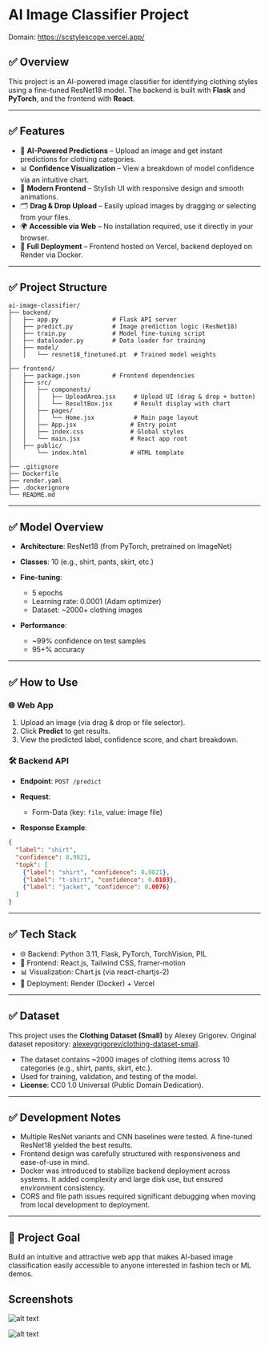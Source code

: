 # AI Image Classifier Project

Domain: https://scstylescope.vercel.app/

## ✅ Overview

This project is an AI-powered image classifier for identifying clothing styles using a fine-tuned ResNet18 model. The backend is built with **Flask** and **PyTorch**, and the frontend with **React**.

---

## ✅ Features

* 🧠 **AI-Powered Predictions** – Upload an image and get instant predictions for clothing categories.
* 📊 **Confidence Visualization** – View a breakdown of model confidence via an intuitive chart.
* 🎨 **Modern Frontend** – Stylish UI with responsive design and smooth animations.
* 🗂️ **Drag & Drop Upload** – Easily upload images by dragging or selecting from your files.
* 🌍 **Accessible via Web** – No installation required, use it directly in your browser.
* 🚀 **Full Deployment** – Frontend hosted on Vercel, backend deployed on Render via Docker.

---

## ✅ Project Structure

```
ai-image-classifier/
├── backend/
│   ├── app.py               # Flask API server
│   ├── predict.py           # Image prediction logic (ResNet18)
│   ├── train.py             # Model fine-tuning script
│   ├── dataloader.py        # Data loader for training
│   ├── model/
│   │   └── resnet18_finetuned.pt  # Trained model weights
│
├── frontend/
│   ├── package.json         # Frontend dependencies
│   ├── src/
│   │   ├── components/
│   │   │   ├── UploadArea.jsx     # Upload UI (drag & drop + button)
│   │   │   └── ResultBox.jsx      # Result display with chart
│   │   ├── pages/
│   │   │   └── Home.jsx           # Main page layout
│   │   ├── App.jsx               # Entry point
│   │   ├── index.css             # Global styles
│   │   └── main.jsx              # React app root
│   ├── public/
│       └── index.html            # HTML template
│
├── .gitignore
├── Dockerfile
├── render.yaml
├── .dockerignore
└── README.md
```

---

## ✅ Model Overview

* **Architecture**: ResNet18 (from PyTorch, pretrained on ImageNet)
* **Classes**: 10 (e.g., shirt, pants, skirt, etc.)
* **Fine-tuning**:

  * 5 epochs
  * Learning rate: 0.0001 (Adam optimizer)
  * Dataset: \~2000+ clothing images
* **Performance**:

  * \~99% confidence on test samples
  * 95+% accuracy

---

## ✅ How to Use

### 🌐 Web App

1. Upload an image (via drag & drop or file selector).
2. Click **Predict** to get results.
3. View the predicted label, confidence score, and chart breakdown.

### 🛠️ Backend API

* **Endpoint**: `POST /predict`
* **Request**:

  * Form-Data (key: `file`, value: image file)
* **Response Example**:

```json
{
  "label": "shirt",
  "confidence": 0.9821,
  "topk": [
    {"label": "shirt", "confidence": 0.9821},
    {"label": "t-shirt", "confidence": 0.0103},
    {"label": "jacket", "confidence": 0.0076}
  ]
}
```

---

## ✅ Tech Stack

* 🌐 Backend: Python 3.11, Flask, PyTorch, TorchVision, PIL
* 🎨 Frontend: React.js, Tailwind CSS, framer-motion
* 📊 Visualization: Chart.js (via react-chartjs-2)
* 🚀 Deployment: Render (Docker) + Vercel

---

## ✅ Dataset

This project uses the **Clothing Dataset (Small)** by Alexey Grigorev.
Original dataset repository: [alexeygrigorev/clothing-dataset-small](https://github.com/alexeygrigorev/clothing-dataset-small).

* The dataset contains \~2000 images of clothing items across 10 categories (e.g., shirt, pants, skirt, etc.).
* Used for training, validation, and testing of the model.
* **License**: CC0 1.0 Universal (Public Domain Dedication).

---

## ✅ Development Notes

* Multiple ResNet variants and CNN baselines were tested. A fine-tuned ResNet18 yielded the best results.
* Frontend design was carefully structured with responsiveness and ease-of-use in mind.
* Docker was introduced to stabilize backend deployment across systems. It added complexity and large disk use, but ensured environment consistency.
* CORS and file path issues required significant debugging when moving from local development to deployment.

---

## 🎯 Project Goal

Build an intuitive and attractive web app that makes AI-based image classification easily accessible to anyone interested in fashion tech or ML demos.



## Screenshots

![alt text](<Screenshot 2025-06-03 162209.png>)


![alt text](<Screenshot 2025-06-03 162301.png>)